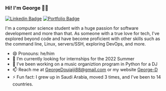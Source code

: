 ### Hi! I'm George 👨‍💻

[![Linkedin Badge](https://img.shields.io/badge/-LinkedIn-0e76a8?style=flat-square&logo=Linkedin&logoColor=white)](https://www.linkedin.com/in/george-doujaiji/)
[![Portfolio Badge](https://img.shields.io/badge/George%20D-Portfolio-black)](https://georged88.github.io/GeorgeD-Portfolio/)

I'm a computer science student with a huge passion for software development and more than that. As someone with a true love for tech, I've explored beyond code and have become proficient with other skills such as the command line, Linux, servers/SSH, exploring DevOps, and more.

- 😄 Pronouns: he/him
- 🔭 I’m currently looking for internships for the 2022 Summer
- 🌱 I’ve been working on a music organiztion program in Python for a DJ
- 📫 Reach me at [GeorgeDoujaiji88@gmail.com](mailto:GeorgeDoujaiji88@gmail.com) or my website [George-D](https://georged88.github.io/GeorgeD-Portfolio/)
- ⚡ Fun fact: I grew up in Saudi Arabia, moved 3 times, and I've been to 14 countries.

